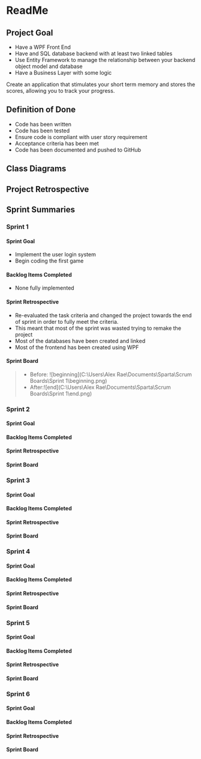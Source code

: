 # ReadMe

## Project Goal

- Have a WPF Front End
- Have and SQL database backend with at least two linked tables
- Use Entity Framework to manage the relationship between your backend object model and database
- Have a Business Layer with some logic

Create an application that stimulates your short term memory and stores the scores, allowing you to track your progress.



## Definition of Done

- Code has been written
- Code has been tested
- Ensure code is compliant with user story requirement
- Acceptance criteria has been met
- Code has been documented and pushed to GitHub



## Class Diagrams



## Project Retrospective



## Sprint Summaries

### Sprint 1

#### Sprint Goal

- Implement the user login system
- Begin coding the first game

#### Backlog Items Completed

- None fully implemented

#### Sprint Retrospective

- Re-evaluated the task criteria and changed the project towards the end of sprint in order to fully meet the criteria.
- This meant that most of the sprint was wasted trying to remake the project
- Most of the databases have been created and linked
- Most of the frontend has been created using WPF

#### Sprint Board

> - Before: ![beginning](C:\Users\Alex Rae\Documents\Sparta\Scrum Boards\Sprint 1\beginning.png)
> - After:![end](C:\Users\Alex Rae\Documents\Sparta\Scrum Boards\Sprint 1\end.png)





### Sprint 2

#### Sprint Goal



#### Backlog Items Completed



#### Sprint Retrospective



#### Sprint Board





### Sprint 3

#### Sprint Goal



#### Backlog Items Completed



#### Sprint Retrospective



#### Sprint Board





### Sprint 4

#### Sprint Goal



#### Backlog Items Completed



#### Sprint Retrospective



#### Sprint Board





### Sprint 5

#### Sprint Goal



#### Backlog Items Completed



#### Sprint Retrospective



#### Sprint Board





### Sprint 6

#### Sprint Goal



#### Backlog Items Completed



#### Sprint Retrospective



#### Sprint Board
